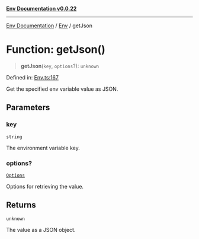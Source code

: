 [**Env Documentation v0.0.22**](../../README.md)

***

[Env Documentation](../../modules.md) / [Env](../README.md) / getJson

# Function: getJson()

> **getJson**(`key`, `options`?): `unknown`

Defined in: [Env.ts:167](https://github.com/stonemjs/env/blob/f87a794c17b46b9f32ee1b61a8ff3fab1da12f18/src/Env.ts#L167)

Get the specified env variable value as JSON.

## Parameters

### key

`string`

The environment variable key.

### options?

[`Options`](../../declarations/interfaces/Options.md)

Options for retrieving the value.

## Returns

`unknown`

The value as a JSON object.
